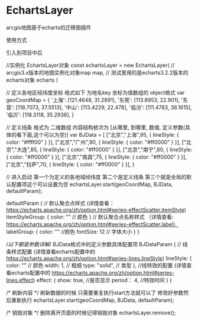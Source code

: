 # EchartsLayer
arcgis地图基于echarts的迁移图插件

使用方式

引入到项目中后

//实例化 EchartsLayer对象 
const echartsLayer = new EchartsLayer(
  // arcgis3.x版本的地图实例化对象map
  map,
  // 测试里用的是echarts3.2.2版本的 echarts对象
  echarts
)

// 定义各地区经纬度坐标 格式如下  为地名key 坐标为值数组的 object格式
var geoCoordMap = {
  '上海': [121.4648, 31.2891],
  '东莞': [113.8953, 22.901],
  '东营': [118.7073, 37.5513],
  '中山': [113.4229, 22.478],
  '临汾': [111.4783, 36.1615],
  '临沂': [118.3118, 35.2936],
}

// 定义线条  格式为  二维数组 内容结构依次为  [从哪里, 到哪里, 数值, 定义参数(具体的看下面,这个可以为空)]
var BJData = [
    ["北京","上海",95, { lineStyle: { color: "#ffff00" } }],
    ["北京","广州",90, { lineStyle: { color: "#ff0000" } }],
    ["北京","大连",85, { lineStyle: { color: "#ff0000" } }],
    ["北京","南宁",80, { lineStyle: { color: "#ff0000" } }],
    ["北京","南昌",75, { lineStyle: { color: "#ff0000" } }],
    ["北京","拉萨",70, { lineStyle: { color: "#ff0000" } }],
}

// 进入启动 第一个为定义的各地域经纬度 第二个是定义线条  第三个就是全局的默认配置项这个可以设置为空
echartsLayer.start(geoCoordMap, BJData, defaultParam);

defaultParam {
  // 默认聚合点样式 (详情查看：https://echarts.apache.org/zh/option.html#series-effectScatter.itemStyle)
  itemStyleGroup: {
    color: ""  // 颜色
  }
  // 默认聚合点名称样式 （详情查看: https://echarts.apache.org/zh/option.html#series-effectScatter.label）
  labelGroup: {
    color: "" //颜色
    fontSize: 12 // 字体大小
  }
}

/*以下都是参数详解*/
BJData格式中的定义参数具体配置项
BJDataParam {
  // 线条样式配置 (详情查看echarts配置中的 https://echarts.apache.org/zh/option.html#series-lines.lineStyle)
  lineStyle: {
    color: "" // 颜色
    width: 1, // 粗细
    type: "solid", // 类型
  },
  //线特效的配置  (详情查看echarts配置中的 https://echarts.apache.org/zh/option.html#series-lines.effect)
  effect: {
    show: true, //是否显示
    period： 4, //特效时间
  }
}


/* 刷新内容 */
刷新数据的时候 只需要重复执行start方法就可以了 修改好参数然后重新执行
echartsLayer.start(geoCoordMap, BJData, defaultParam);

/* 销毁对象 */
删除离开页面的时候记得销毁对象
echartsLayer.remove();

